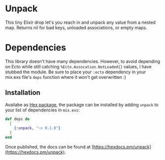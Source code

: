 # Unpack

This tiny Elixir drop let's you reach in and unpack any value from a nested map. Returns nil for bad keys, unloaded associations, or empty maps.

# Dependencies

This library doesn't have many dependencies. However, to avoid depending on Ecto while still catching `%Ecto.Assocation.NotLoaded{}` values, I have stubbed the module. Be sure to place your `:ecto` dependency in your mix.exs file's `deps` function where it won't get overwritten :)

## Installation

Availabe as [Hex package](https://hex.pm/packages/unpack), the package can be installed by adding `unpack` to your list of dependencies in `mix.exs`:

```elixir
def deps do
  [
    {:unpack, "~> 0.1.0"}
  ]
end
```

Once published, the docs can
be found at [https://hexdocs.pm/unpack](https://hexdocs.pm/unpack).
